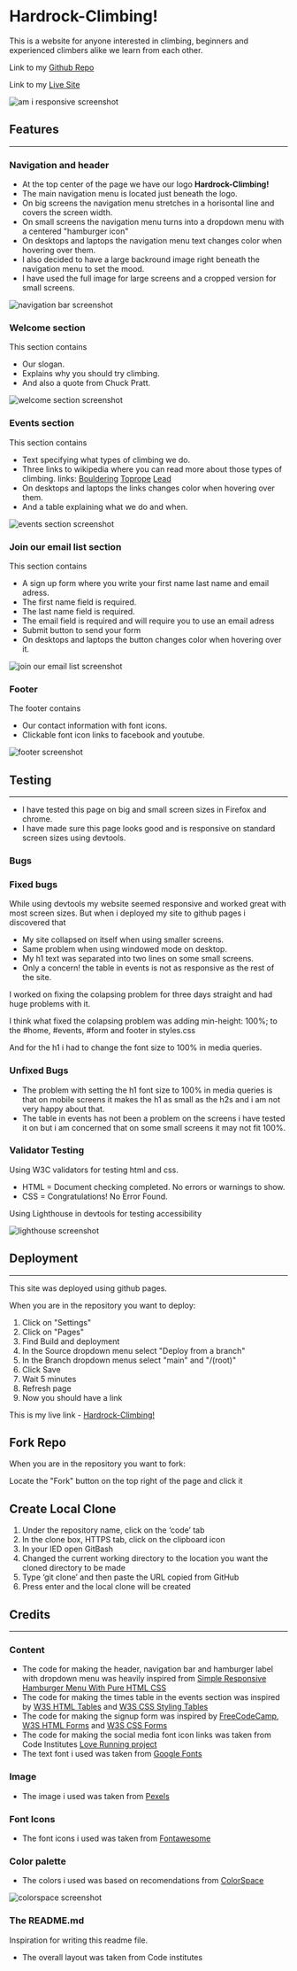 # Hardrock-Climbing!
This is a website for anyone interested in climbing, beginners and experienced climbers alike we learn from each other. 

Link to my [Github Repo](https://github.com/Rasmus-Dahlkvist/hard-rock-climbing2)

Link to my [Live Site](https://rasmus-dahlkvist.github.io/hard-rock-climbing2/)

![am i responsive screenshot](/assets/readme-images/am-i-responsive.png)

## Features
---
### Navigation and header
- At the top center of the page we have our logo **Hardrock-Climbing!**
- The main navigation menu is located just beneath the logo.
- On big screens the navigation menu stretches in a horisontal line and covers the screen width.
- On small screens the navigation menu turns into a dropdown menu with a centered "hamburger icon"
- On desktops and laptops the navigation menu text changes color when hovering over them.
- I also decided to have a large backround image right beneath the navigation menu to set the mood.
- I have used the full image for large screens and a cropped version for small screens.

![navigation bar screenshot](/assets/readme-images/header-screenshot.png)

### Welcome section
This section contains
- Our slogan.
- Explains why you should try climbing.
- And also a quote from Chuck Pratt.

![welcome section screenshot](/assets/readme-images/welcome-screenshot.png)

### Events section
This section contains 
- Text specifying what types of climbing we do.
- Three links to wikipedia where you can read more about those types of climbing.
links:
[Bouldering](https://en.wikipedia.org/wiki/Bouldering)
[Toprope](https://en.wikipedia.org/wiki/Top_rope_climbing)
[Lead](https://en.wikipedia.org/wiki/Lead_climbing)
- On desktops and laptops the links changes color when hovering over them.
- And a table explaining what we do and when.

![events section screenshot](/assets/readme-images/events-screenshot.png)

### Join our email list section
This section contains
- A sign up form where you write your first name last name and email adress.
- The first name field is required.
- The last name field is required.
- The email field is required and will require you to use an email adress
- Submit button to send your form 
- On desktops and laptops the button changes color when hovering over it.

![join our email list screenshot](/assets/readme-images/form-screenshot.png)

### Footer
The footer contains 
- Our contact information with font icons.
- Clickable font icon links to facebook and youtube.

![footer screenshot](/assets/readme-images/footer-screenshot.png)

## Testing
---
- I have tested this page on big and small screen sizes in Firefox and chrome.
- I have made sure this page looks good and is responsive on standard screen sizes using devtools.

### Bugs
### Fixed bugs
While using devtools my website seemed responsive and worked great with most screen sizes. 
But when i deployed my site to github pages i discovered that
- My site collapsed on itself when using smaller screens.
- Same problem when using windowed mode on desktop.
- My h1 text was separated into two lines on some small screens.
- Only a concern! the table in events is not as responsive as the rest of the site.

I worked on fixing the colapsing problem for three days straight and had huge problems with it.

I think what fixed the colapsing problem was adding min-height: 100%; to the #home, #events, #form and footer in styles.css

And for the h1 i had to change the font size to 100% in media queries.

### Unfixed Bugs
- The problem with setting the h1 font size to 100% in media queries is that on mobile screens it makes the h1 as small as the h2s and i am not very happy about that.
- The table in events has not been a problem on the screens i have tested it on but i am concerned that on some small screens it may not fit 100%.

### Validator Testing
Using W3C validators for testing html and css.
- HTML = Document checking completed. No errors or warnings to show.
- CSS = Congratulations! No Error Found.

Using Lighthouse in devtools for testing accessibility 

![lighthouse screenshot](/assets/readme-images/lighthouse-test.png)

## Deployment
---
This site was deployed using github pages.

When you are in the repository you want to deploy:

1. Click on "Settings"
2. Click on "Pages"
3. Find Build and deployment
4. In the Source dropdown menu select "Deploy from a branch"
5. In the Branch dropdown menus select "main" and "/(root)"
6. Click Save
7. Wait 5 minutes 
8. Refresh page
9. Now you should have a link

This is my live link - [Hardrock-Climbing!](https://rasmus-dahlkvist.github.io/hard-rock-climbing2/)

## Fork Repo

When you are in the repository you want to fork:

Locate the "Fork" button on the top right of the page and click it

## Create Local Clone

1. Under the repository name, click on the ‘code’ tab
2. In the clone box, HTTPS tab, click on the clipboard icon
3. In your IED open GitBash
4. Changed the current working directory to the location you want the cloned directory to be made
5. Type ‘git clone’ and then paste the URL copied from GitHub
6. Press enter and the local clone will be created


## Credits
---
### Content
- The code for making the header, navigation bar and hamburger label with dropdown menu was heavily inspired from [Simple Responsive Hamburger Menu With Pure HTML CSS](https://www.youtube.com/watch?v=4996fn82c4c)
- The code for making the times table in the events section was inspired by [W3S HTML Tables](https://www.w3schools.com/html/html_tables.asp) and [W3S CSS Styling Tables](https://www.w3schools.com/css/css_table.asp)
- The code for making the signup form was inspired by [FreeCodeCamp](https://www.freecodecamp.org/learn/2022/responsive-web-design/learn-html-forms-by-building-a-registration-form/step-62), [W3S HTML Forms](https://www.w3schools.com/html/html_forms.asp) and [W3S CSS Forms](https://www.w3schools.com/css/css_form.asp)
- The code for making the social media font icon links was taken from Code Institutes [Love Running project](https://github.com/Rasmus-Dahlkvist/Love-Running/blob/main/index.html)
- The text font i used was taken from [Google Fonts](https://fonts.google.com/specimen/Rubik+Dirt?query=rubik)

### Image
- The image i used was taken from [Pexels](https://www.pexels.com/photo/person-rock-climbing-3077882/)

### Font Icons
- The font icons i used was taken from [Fontawesome](https://fontawesome.com/icons)

### Color palette
- The colors i used was based on recomendations from [ColorSpace](https://mycolor.space/)

![colorspace screenshot](/assets/readme-images/colorspace-palette-screenshot.png)

### The README.md
Inspiration for writing this readme file.

- The overall layout was taken from Code institutes
